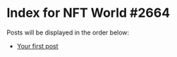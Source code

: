 # Index for NFT World #2664
Posts will be displayed in the order below:

- [Your first post](./001-first.md)

